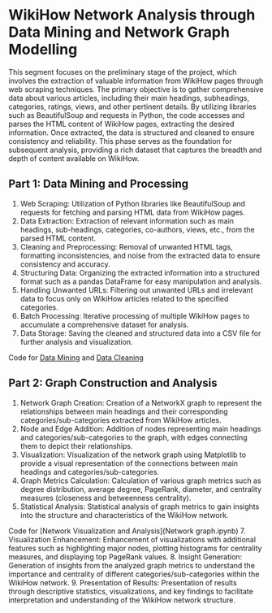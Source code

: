 # WikiHow Network Analysis through Data Mining and Network Graph Modelling

This segment focuses on the preliminary stage of the project, which involves the extraction of valuable information from WikiHow pages through web scraping techniques. The primary objective is to gather comprehensive data about various articles, including their main headings, subheadings, categories, ratings, views, and other pertinent details. By utilizing libraries such as BeautifulSoup and requests in Python, the code accesses and parses the HTML content of WikiHow pages, extracting the desired information. Once extracted, the data is structured and cleaned to ensure consistency and reliability. This phase serves as the foundation for subsequent analysis, providing a rich dataset that captures the breadth and depth of content available on WikiHow.

## Part 1: Data Mining and Processing

1. Web Scraping: Utilization of Python libraries like BeautifulSoup and requests for fetching and parsing HTML data from WikiHow pages.
2. Data Extraction: Extraction of relevant information such as main headings, sub-headings, categories, co-authors, views, etc., from the parsed HTML content.
3. Cleaning and Preprocessing: Removal of unwanted HTML tags, formatting inconsistencies, and noise from the extracted data to ensure consistency and accuracy.
4. Structuring Data: Organizing the extracted information into a structured format such as a pandas DataFrame for easy manipulation and analysis.
5. Handling Unwanted URLs: Filtering out unwanted URLs and irrelevant data to focus only on WikiHow articles related to the specified categories.
6. Batch Processing: Iterative processing of multiple WikiHow pages to accumulate a comprehensive dataset for analysis.
7. Data Storage: Saving the cleaned and structured data into a CSV file for further analysis and visualization.

Code for [Data Mining](Webscrapping_wikihow_new.ipynb) and [Data Cleaning](cleaning_wikiHow_data.ipynb) 

## Part 2: Graph Construction and Analysis

1. Network Graph Creation: Creation of a NetworkX graph to represent the relationships between main headings and their corresponding categories/sub-categories extracted from WikiHow articles.
2. Node and Edge Addition: Addition of nodes representing main headings and categories/sub-categories to the graph, with edges connecting them to depict their relationships.
3. Visualization: Visualization of the network graph using Matplotlib to provide a visual representation of the connections between main headings and categories/sub-categories.
4. Graph Metrics Calculation: Calculation of various graph metrics such as degree distribution, average degree, PageRank, diameter, and centrality measures (closeness and betweenness centrality).
5. Statistical Analysis: Statistical analysis of graph metrics to gain insights into the structure and characteristics of the WikiHow network.

Code for [Network Visualization and Analysis](Network graph.ipynb)
7. Visualization Enhancement: Enhancement of visualizations with additional features such as highlighting major nodes, plotting histograms for centrality measures, and displaying top PageRank values.
8. Insight Generation: Generation of insights from the analyzed graph metrics to understand the importance and centrality of different categories/sub-categories within the WikiHow network.
9. Presentation of Results: Presentation of results through descriptive statistics, visualizations, and key findings to facilitate interpretation and understanding of the WikiHow network structure.
